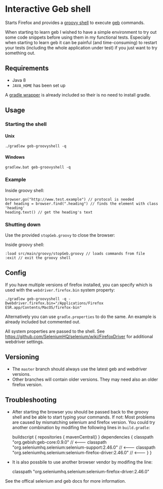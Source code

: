 # Interactive Geb shell

Starts Firefox and provides a [groovy shell](http://www.groovy-lang.org/groovysh.html) to execute [geb](http://www.gebish.org) commands.

When starting to learn geb I wished to have a simple environment to try out some code snippets
before using them in my functional tests.
Especially when starting to learn geb it can be painful (and time-consuming) to restart your tests (including the whole application under test)
if you just want to try something out.

## Requirements

* Java 8
* ```JAVA_HOME``` has been set up

A [gradle wrapper](https://docs.gradle.org/current/userguide/gradle_wrapper.html) is already included so their is 
no need to install gradle.

## Usage

### Starting the shell

####  Unix

    ./gradlew geb-groovyshell -q
    
#### Windows

    gradlew.bat geb-groovyshell -q
    
### Example

Inside groovy shell:

    browser.go("http://www.test.example") // protocol is needed
    def heading = browser.find(".heading") // finds the element with class 'heading'
    heading.text() // get the heading's text
    
### Shutting down

Use the provided ```stopGeb.groovy``` to close the browser:

Inside groovy shell:

    :load src/main/groovy/stopGeb.groovy // loads commands from file
    :exit // exit the groovy shell

## Config

If you have multiple versions of firefox installed, you can specify which is used with the `webdriver.firefox.bin`
system property:

    ./gradlew geb-groovyshell -q -Dwebdriver.firefox.bin="/Applications/Firefox ESR.app/Contents/MacOS/firefox-bin"
    
Alternatively you can use ```gradle.properties``` to do the same.
An example is already included but commented out.

All system properties are passed to the shell. See https://github.com/SeleniumHQ/selenium/wiki/FirefoxDriver for
additional webdriver settings.

## Versioning

* The ```master``` branch should always use the latest geb and webdriver versions.
* Other branches will contain older versions. They may need also an older firefox version.

## Troubleshooting

* After starting the browser you should be passed back to the groovy shell and be able to start typing your commands. If not: Most problems are caused by mismatching selenium and firefox version. You could try another combination by modifing the following lines in ```build.gradle```:


	buildscript {
		repositories {
			mavenCentral()
		}
		dependencies {
			classpath "org.gebish:geb-core:0.9.0" // <---
			classpath "org.seleniumhq.selenium:selenium-support:2.46.0" // <---
			classpath "org.seleniumhq.selenium:selenium-firefox-driver:2.46.0" // <---
		}
	}
	
	
* It is also possbile to use another browser vendor by modifing the line:


	classpath "org.seleniumhq.selenium:selenium-firefox-driver:2.46.0"
	

See the offical selenium and geb docs for more information.